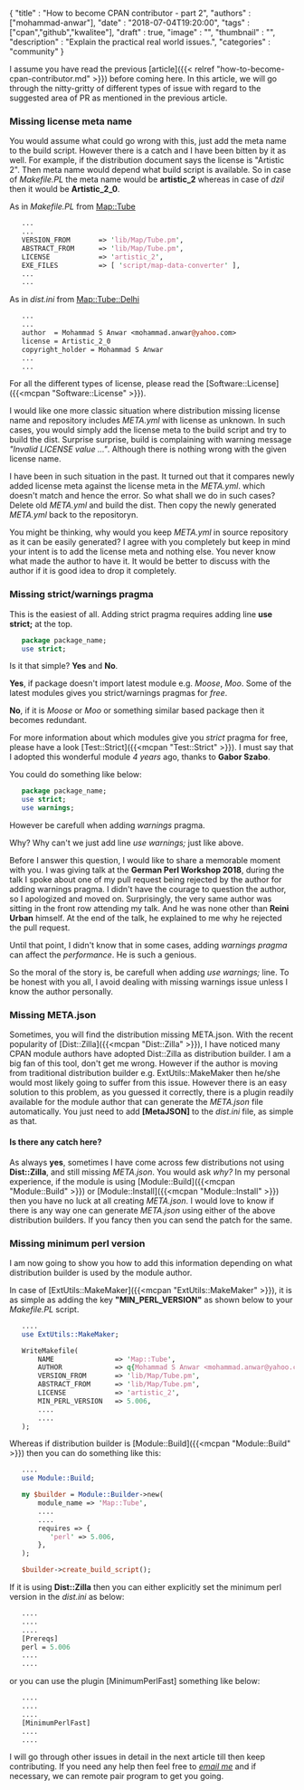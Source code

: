 
  {
    "title"       : "How to become CPAN contributor - part 2",
    "authors"     : ["mohammad-anwar"],
    "date"        : "2018-07-04T19:20:00",
    "tags"        : ["cpan","github","kwalitee"],
    "draft"       : true,
    "image"       : "",
    "thumbnail"   : "",
    "description" : "Explain the practical real world issues.",
    "categories"  : "community"
  }

I assume you have read the previous [article]({{< relref "how-to-become-cpan-contributor.md" >}}) before coming here. In this article, we will go through the nitty-gritty of different types of issue with regard to the suggested area of PR as mentioned in the previous article.

### Missing license meta name

You would assume what could go wrong with this, just add the meta name to the build script. However there is a catch and I have been bitten by it as well. For example, if the distribution document says the license is "Artistic 2". Then meta name would depend what build script is available. So in case of *Makefile.PL* the meta name would be **artistic_2** whereas in case of *dzil* then it would be **Artistic_2_0**.

As in *Makefile.PL* from [Map::Tube](https://metacpan.org/release/Map-Tube)

```perl
   ...
   ...
   VERSION_FROM       => 'lib/Map/Tube.pm',
   ABSTRACT_FROM      => 'lib/Map/Tube.pm',
   LICENSE            => 'artistic_2',
   EXE_FILES          => [ 'script/map-data-converter' ],
   ...
   ...
```

As in *dist.ini* from [Map::Tube::Delhi](https://metacpan.org/release/Map-Tube-Delhi)

```perl
   ...
   ...
   author  = Mohammad S Anwar <mohammad.anwar@yahoo.com>
   license = Artistic_2_0
   copyright_holder = Mohammad S Anwar
   ...
   ...
```

For all the different types of license, please read the [Software::License]({{<mcpan "Software::License" >}}).

I would like one more classic situation where distribution missing license name and repository includes *META.yml* with license as unknown. In such cases, you would simply add the license meta to the build script and try to build the dist. Surprise surprise, build is complaining with warning message *"Invalid LICENSE value ..."*. Although there is nothing wrong with the given license name.

I have been in such situation in the past. It turned out that it compares newly added license meta against the license meta in the *META.yml*. which doesn't match and hence the error. So what shall we do in such cases? Delete old *META.yml* and build the dist. Then copy the newly generated *META.yml* back to the repositoryn.

You might be thinking, why would you keep *META.yml* in source repository as it can be easily generated? I agree with you completely but keep in mind your intent is to add the license meta and nothing else. You never know what made the author to have it. It would be better to discuss with the author if it is good idea to drop it completely.

### Missing strict/warnings pragma

This is the easiest of all. Adding strict pragma requires adding line **use strict;** at the top.

```perl
   package package_name;
   use strict;
```

Is it that simple? **Yes** and **No**.

**Yes**, if package doesn't import latest module e.g. *Moose*, *Moo*. Some of the latest modules gives you strict/warnings pragmas for *free*.

**No**, if it is *Moose* or *Moo* or something similar based package then it becomes redundant.

For more information about which modules give you *strict* pragma for free, please have a look [Test::Strict]({{<mcpan "Test::Strict" >}}). I must say that I adopted this wonderful module *4 years* ago, thanks to **Gabor Szabo**.

You could do something like below:

```perl
   package package_name;
   use strict;
   use warnings;
```

However be carefull when adding *warnings* pragma.

Why? Why can't we just add line *use warnings;* just like above.

Before I answer this question, I would like to share a memorable moment with you. I was giving talk at the **German Perl Workshop 2018**, during the talk I spoke about one of my pull request being rejected by the author for adding warnings pragma. I didn't have the courage to question the author, so I apologized and moved on. Surprisingly, the very same author was sitting in the front row attending my talk. And he was none other than **Reini Urban** himself. At the end of the talk, he explained to me why he rejected the pull request.

Until that point, I didn't know that in some cases, adding *warnings pragma* can affect the *performance*. He is such a genious.

So the moral of the story is, be carefull when adding *use warnings;* line. To be honest with you all, I avoid dealing with missing warnings issue unless I know the author personally.

### Missing META.json

Sometimes, you will find the distribution missing META.json. With the recent popularity of [Dist::Zilla]({{<mcpan "Dist::Zilla" >}}), I have noticed many CPAN module authors have adopted Dist::Zilla as distribution builder. I am a big fan of this tool, don't get me wrong. However if the author is moving from traditional distribution builder e.g. ExtUtils::MakeMaker then he/she would most likely going to suffer from this issue. However there is an easy solution to this problem, as you guessed it correctly, there is a plugin readily available for the module author that can generate the *META.json* file automatically. You just need to add **[MetaJSON]** to the *dist.ini* file, as simple as that.

#### Is there any catch here?

As always **yes**, sometimes I have come across few distributions not using **Dist::Zilla**, and still missing *META.json*. You would ask *why?* In my personal experience, if the module is using [Module::Build]({{<mcpan "Module::Build" >}}) or [Module::Install]({{<mcpan "Module::Install" >}}) then you have no luck at all creating *META.json*. I would love to know if there is any way one can generate *META.json* using either of the above distribution builders. If you fancy then you can send the patch for the same.

### Missing minimum perl version

I am now going to show you how to add this information depending on what distribution builder is used by the module author.

In case of [ExtUtils::MakeMaker]({{<mcpan "ExtUtils::MakeMaker" >}}), it is as simple as adding the key **"MIN_PERL_VERSION"** as shown below to your *Makefile.PL* script.

```perl
   ....
   use ExtUtils::MakeMaker;

   WriteMakefile(
       NAME               => 'Map::Tube',
       AUTHOR             => q{Mohammad S Anwar <mohammad.anwar@yahoo.com>},
       VERSION_FROM       => 'lib/Map/Tube.pm',
       ABSTRACT_FROM      => 'lib/Map/Tube.pm',
       LICENSE            => 'artistic_2',
       MIN_PERL_VERSION   => 5.006,
       ....
       ....
   );

```

Whereas if distribution builder is [Module::Build]({{<mcpan "Module::Build" >}}) then you can do something like this:

```perl
   ....
   use Module::Build;

   my $builder = Module::Builder->new(
       module_name => 'Map::Tube',
       ....
       ....
       requires => {
          'perl' => 5.006,
       },
   );

   $builder->create_build_script();

```

If it is using **Dist::Zilla** then you can either explicitly set the minimum perl version in the *dist.ini* as below:

```perl
   ....
   ....
   ....
   [Prereqs]
   perl = 5.006
   ....
   ....
```

or you can use the plugin [MinimumPerlFast] something like below:

```perl
   ....
   ....
   ....
   [MinimumPerlFast]
   ....
   ....
```

I will go through other issues in detail in the next article till then keep contributing. If you need any help then feel free to *[email me](mailto:mohammad.anwar@yahoo.com)* and if necessary, we can remote pair program to get you going.
